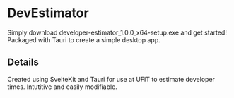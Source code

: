 # DevEstimator 

Simply download developer-estimator_1.0.0_x64-setup.exe and get started! Packaged with Tauri to create a simple desktop app.

## Details

Created using SvelteKit and Tauri for use at UFIT to estimate developer times. Intutitive and easily modifiable.
